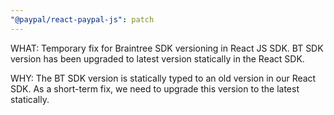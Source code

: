 ```yaml
---
"@paypal/react-paypal-js": patch
---
```


WHAT: Temporary fix for Braintree SDK versioning in React JS SDK. BT SDK version has been upgraded to latest version statically in the React SDK.

WHY: The BT SDK version is statically typed to an old version in our React SDK. As a short-term fix, we need to upgrade this version to the latest statically.
